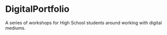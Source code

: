 # DigitalPortfolio
A series of workshops for High School students around working with digital mediums. 
